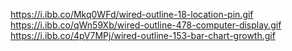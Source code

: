 https://i.ibb.co/Mkq0WFd/wired-outline-18-location-pin.gif
https://i.ibb.co/qWn59Xb/wired-outline-478-computer-display.gif
https://i.ibb.co/4pV7MPj/wired-outline-153-bar-chart-growth.gif